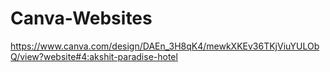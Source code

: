 # Canva-Websites
https://www.canva.com/design/DAEn_3H8qK4/mewkXKEv36TKjViuYULObQ/view?website#4:akshit-paradise-hotel
